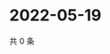 # 2022-05-19

共 0 条

<!-- BEGIN WEIBO -->
<!-- 最后更新时间 Thu May 19 2022 11:45:14 GMT+0800 (China Standard Time) -->

<!-- END WEIBO -->
